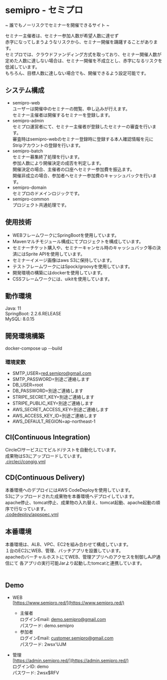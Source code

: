 # semipro - セミプロ
~ 誰でもノーリスクでセミナーを開催できるサイト ~  

セミナー主催者は、セミナー参加人数が希望人数に達せず  
赤字になってしまうようなリスクから、セミナー開催を躊躇することがあります。  
セミプロでは、クラウドファンディング方式を取っており、セミナー開催人数が  
定めた人数に達しない場合は、セミナー開催を不成立とし、赤字になるリスクを低減しています。  
もちろん、目標人数に達しない場合でも、開催できるよう設定可能です。  
  
## システム構成
- semipro-web  
ユーザーは開催中のセミナーの閲覧、申し込みが行えます。  
セミナー主催者は開催するセミナーを登録します。  
- semipro-admin  
セミプロ運営者にて、セミナー主催者が登録したセミナーの審査を行います。  
審査時はsemipro-webのセミナー登録時に登録する本人確認情報を元にStripアカウントの登録を行います。
- semipro-batch  
セミナー募集終了処理を行います。  
参加人数により開催決定の成否を判定します。  
開催決定の場合、主催者の口座へセミナー参加費を振込ます。  
開催非成立の場合、参加者へセミナー参加費のキャッシュバックを行います。  
- semipro-domain  
セミプロのドメインロジックです。  
- semipro-common  
プロジェクト共通処理です。  

## 使用技術
- WEBフレームワークにSpringBootを使用しています。  
- Mavenマルチモジュール構成にてプロジェクトを構成しています。  
- セミナーチケット購入や、セミナーキャンセル時のキャッシュバック等の決済にはSprite APIを使用しています。  
- セミナーイメージ画像はaws S3に保持しています。  
- テストフレームワークにはSpock/groovyを使用しています。  
- 開発環境の構築にはdockerを使用しています。  
- CSSフレームワークには、uikitを使用しています。
  
## 動作環境
Java: 11  
SpringBoot: 2.2.6.RELEASE  
MySQL: 8.0.15  
  
## 開発環境構築
docker-compose up --build  
  
### 環境変数
- SMTP_USER=red.semipro@gmail.com  
- SMTP_PASSWORD=別途ご連絡します  
- DB_USER=root  
- DB_PASSWORD=別途ご連絡します  
- STRIPE_SECRET_KEY=別途ご連絡します  
- STRIPE_PUBLIC_KEY=別途ご連絡します  
- AWS_SECRET_ACCESS_KEY=別途ご連絡します  
- AWS_ACCESS_KEY_ID=別途ご連絡します  
- AWS_DEFAULT_REGION=ap-northeast-1
  
## CI(Continuous Integration)  
CircleCIサービスにてビルド/テストを自動化しています。  
成果物はS3にアップロードしています。  
[.circleci/congig.yml](https://github.com/fujii-daisuke/semipro/blob/master/.circleci/config.yml)
  
## CD(Continuous Delivery)  
本番環境へのデプロイにはAWS CodeDeployを使用しています。  
S3にアップロードされた成果物を本番環境へデプロイしています。  
apache停止、tomcat停止、成果物の入れ替え、tomcat起動、apache起動の順序で行なっています。  
[.codedeploy/appspec.yml](https://github.com/fujii-daisuke/semipro/blob/master/.codedeploy/appspec.yml)
  
## 本番環境  
本番環境は、ALB、VPC、EC2を組み合わせて構成しています。  
１台のEC2にWEB、管理、バッチアプリを設置しています。  
apacheのバーチャルホストにてWEB、管理アプリへのアクセスを制御しAJP通信にて
各アプリの実行可能Jarより起動したtomcatと連携しています。  
　　
## Demo
- WEB  
 [https://www.semipro.red/](https://www.semipro.red/)  
  - 主催者  
  ログインEmail: demo.semipro@gmail.com  
  パスワード: demo.semipro  
  - 参加者  
  ログインEmail: customer.semipro@gmail.com  
  パスワード: 2wsx'UJM  
  
- 管理  
 [https://admin.semipro.red/](https://admin.semipro.red/)  
 ログインID: demo  
 パスワード: 2wsx$RFV

